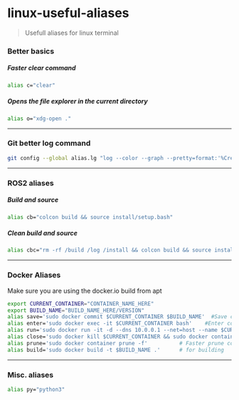 # linux-useful-aliases

> Usefull aliases for linux terminal

### Better basics

##### Faster clear command

```bash
alias c="clear"
```

##### Opens the file explorer in the current directory

```bash
alias o="xdg-open ."
```


---

### Git better log command

```bash
git config --global alias.lg "log --color --graph --pretty=format:'%Cred%h%Creset -%C(yellow)%d%Creset %s %Cgreen(%cr) %C(bold blue)<%an>%Creset' --abbrev-commit"
```

---

### ROS2 aliases

##### Build and source

```bash
alias cb="colcon build && source install/setup.bash"
```

##### Clean build and source

```bash
alias cbc="rm -rf /build /log /install && colcon build && source install/setup.bash"
```

---

### Docker Aliases
Make sure you are using the docker.io build from apt

```bash
export CURRENT_CONTAINER="CONTAINER_NAME_HERE"
export BUILD_NAME="BUILD_NAME_HERE/VERSION"
alias save='sudo docker commit $CURRENT_CONTAINER $BUILD_NAME'  #Save changes to image
alias enter='sudo docker exec -it $CURRENT_CONTAINER bash'    #Enter containers bash
alias run='sudo docker run -it -d --dns 10.0.0.1 --net=host --name $CURRENT_CONTAINER --privileged $BUILD_NAME'   # Open the container with network access and file access
alias close='sudo docker kill $CURRENT_CONTAINER && sudo docker container prune -f'   # Close the container and prune it
alias prune='sudo docker container prune -f'          # Faster prune command
alias build='sudo docker build -t $BUILD_NAME .'      # for building
```
---

### Misc. aliases

```bash
alias py="python3"
```
